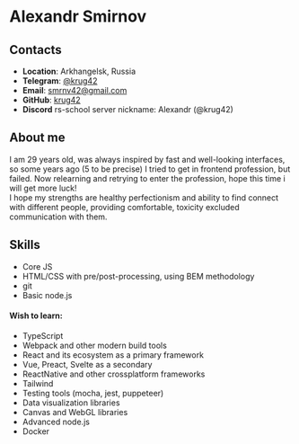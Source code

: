 # Alexandr Smirnov
## Contacts
- **Location**: Arkhangelsk, Russia
- **Telegram**: [@krug42](https://t.me/krug42)
- **Email**: [smrnv42@gmail.com](smrnv42@gmail.com)
- **GitHub**: [krug42](https://github.com/krug42)
- **Discord** rs-school server nickname: Alexandr (@krug42)  

## About me
I am 29 years old, was always inspired by fast and well-looking interfaces, so some years ago (5 to be precise) I tried to get in frontend profession, but failed. Now relearning and retrying to enter the profession, hope this time i will get more luck!  
I hope my strengths are healthy perfectionism and ability to find connect with different people, providing comfortable, toxicity excluded communication with them.

## Skills
- Core JS
- HTML/CSS with pre/post-processing, using BEM methodology
- git
- Basic node.js  
#### Wish to learn:
- TypeScript
- Webpack and other modern build tools
- React and its ecosystem as a primary framework
- Vue, Preact, Svelte as a secondary
- ReactNative and other crossplatform frameworks
- Tailwind
- Testing tools (mocha, jest, puppeteer)
- Data visualization libraries
- Canvas and WebGL libraries
- Advanced node.js
- Docker
